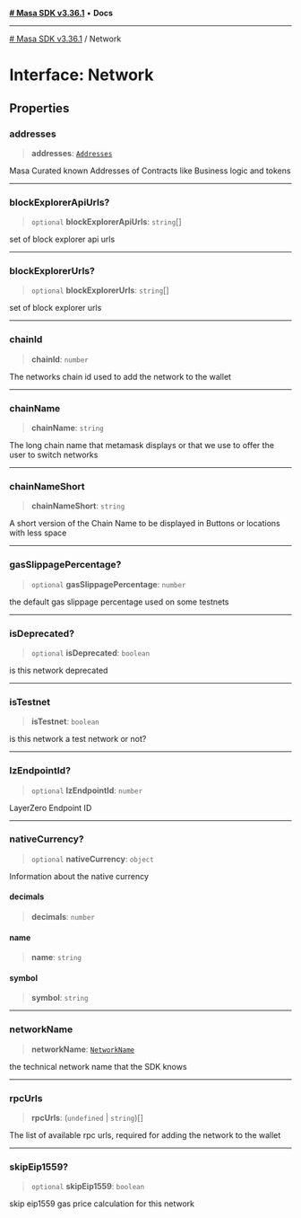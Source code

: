[**# Masa SDK v3.36.1**](../README.md) • **Docs**

***

[# Masa SDK v3.36.1](../globals.md) / Network

# Interface: Network

## Properties

### addresses

> **addresses**: [`Addresses`](Addresses.md)

Masa Curated known Addresses of Contracts like Business logic and tokens

***

### blockExplorerApiUrls?

> `optional` **blockExplorerApiUrls**: `string`[]

set of block explorer api urls

***

### blockExplorerUrls?

> `optional` **blockExplorerUrls**: `string`[]

set of block explorer urls

***

### chainId

> **chainId**: `number`

The networks chain id used to add the network to the wallet

***

### chainName

> **chainName**: `string`

The long chain name that metamask displays or that we use to
offer the user to switch networks

***

### chainNameShort

> **chainNameShort**: `string`

A short version of the Chain Name to be displayed in Buttons or
locations with less space

***

### gasSlippagePercentage?

> `optional` **gasSlippagePercentage**: `number`

the default gas slippage percentage used on some testnets

***

### isDeprecated?

> `optional` **isDeprecated**: `boolean`

is this network deprecated

***

### isTestnet

> **isTestnet**: `boolean`

is this network a test network or not?

***

### lzEndpointId?

> `optional` **lzEndpointId**: `number`

LayerZero Endpoint ID

***

### nativeCurrency?

> `optional` **nativeCurrency**: `object`

Information about the native currency

#### decimals

> **decimals**: `number`

#### name

> **name**: `string`

#### symbol

> **symbol**: `string`

***

### networkName

> **networkName**: [`NetworkName`](../type-aliases/NetworkName.md)

the technical network name that the SDK knows

***

### rpcUrls

> **rpcUrls**: (`undefined` \| `string`)[]

The list of available rpc urls, required for adding the network
to the wallet

***

### skipEip1559?

> `optional` **skipEip1559**: `boolean`

skip eip1559 gas price calculation for this network
